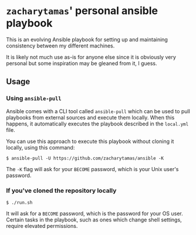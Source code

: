 # `zacharytamas`' personal ansible playbook

This is an evolving Ansible playbook for setting up and maintaining consistency between my
different machines.

It is likely not much use as-is for anyone else since it is obviously very personal but
some inspiration may be gleaned from it, I guess.

## Usage

### Using `ansible-pull`

Ansible comes with a CLI tool called `ansible-pull` which can be used to pull playbooks from external sources and execute them locally. When this happens, it automatically executes the playbook described in the `local.yml` file.

You can use this approach to execute this playbook without cloning it locally, using this command:

```console
$ ansible-pull -U https://github.com/zacharytamas/ansible -K
```

The `-K` flag will ask for your `BECOME` password, which is your Unix user's password.

### If you've cloned the repository locally

```console
$ ./run.sh
```

It will ask for a `BECOME` password, which is the password for your OS user. Certain tasks
in the playbook, such as ones which change shell settings, require elevated permissions.
